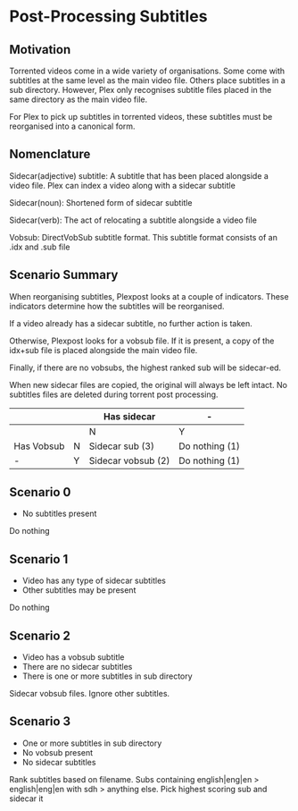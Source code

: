 # Post-Processing Subtitles
## Motivation
Torrented videos come in a wide variety of organisations.
Some come with subtitles at the same level as the main video file.
Others place subtitles in a sub directory.
However, Plex only recognises subtitle files placed in the same directory as the main video file.

For Plex to pick up subtitles in torrented videos, these subtitles must be reorganised into a canonical form.

## Nomenclature
Sidecar(adjective) subtitle: A subtitle that has been placed alongside a video file. Plex can index a video along with a sidecar subtitle

Sidecar(noun): Shortened form of sidecar subtitle

Sidecar(verb): The act of relocating a subtitle alongside a video file

Vobsub: DirectVobSub subtitle format. This subtitle format consists of an .idx and .sub file

## Scenario Summary
When reorganising subtitles, Plexpost looks at a couple of indicators. These indicators determine how the subtitles will be reorganised.

If a video already has a sidecar subtitle, no further action is taken.

Otherwise, Plexpost looks for a vobsub file. If it is present, a copy of the idx+sub file is placed alongside the main video file.

Finally, if there are no vobsubs, the highest ranked sub will be sidecar-ed.

When new sidecar files are copied, the original will always be left intact. No subtitles files are deleted during torrent post processing.

| | | Has sidecar | - |
| --- | --- | --- | --- |
| | | N | Y |
| Has Vobsub | N | Sidecar sub (3) | Do nothing (1) |
| - | Y | Sidecar vobsub (2) | Do nothing (1) |

## Scenario 0
- No subtitles present

Do nothing

## Scenario 1
- Video has any type of sidecar subtitles
- Other subtitles may be present

Do nothing

## Scenario 2
- Video has a vobsub subtitle
- There are no sidecar subtitles
- There is one or more subtitles in sub directory

Sidecar vobsub files. Ignore other subtitles.

## Scenario 3
- One or more subtitles in sub directory
- No vobsub present
- No sidecar subtitles

Rank subtitles based on filename. Subs containing english|eng|en > english|eng|en with sdh > anything else. Pick highest scoring sub and sidecar it
